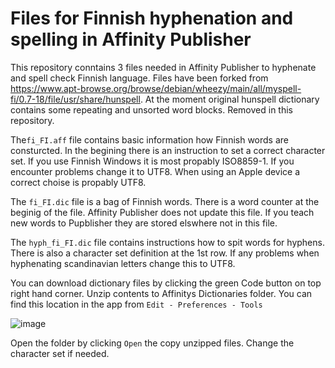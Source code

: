 # Files for Finnish hyphenation and spelling in Affinity Publisher

This repository conntains 3 files needed in Affinity Publisher to hyphenate and spell check Finnish language. Files have been forked from https://www.apt-browse.org/browse/debian/wheezy/main/all/myspell-fi/0.7-18/file/usr/share/hunspell. At the moment original hunspell dictionary contains some repeating and unsorted word blocks. Removed in this repository.

The`fi_FI.aff` file contains basic information how Finnish words are consturcted. In the begining there is an instruction to set a correct character set. If you use Finnish Windows it is most propably ISO8859-1. If you encounter problems change it to UTF8. When using an Apple device a correct choise is propably UTF8.

The `fi_FI.dic` file is a bag of Finnish words. There is a word counter at the beginig of the file. Affinity Publisher does not update this file. If you teach new words to Pupblisher they are stored elswhere not in this file.

The `hyph_fi_FI.dic` file contains instructions how to spit words for hyphens. There is also a character set definition at the 1st row. If any problems when hyphenating scandinavian letters change this to UTF8.

You can download dictionary files by clicking the green Code button on top right hand corner. Unzip contents to Affinitys Dictionaries folder. You can find this location in the app from `Edit - Preferences - Tools`

![image](https://user-images.githubusercontent.com/24242044/205483402-095cd467-d668-45f7-826c-2dee38fca26b.png)

Open the folder by clicking `Open` the copy unzipped files. Change the character set if needed.

